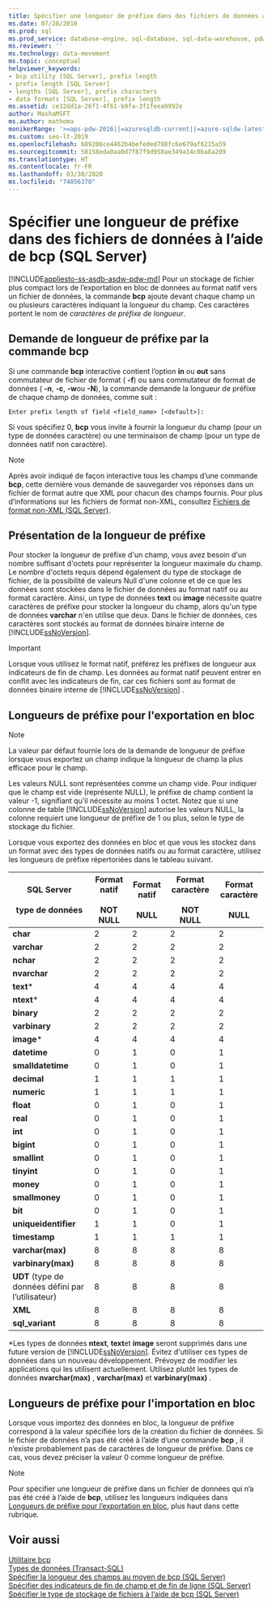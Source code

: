 ```yaml
---
title: Spécifier une longueur de préfixe dans des fichiers de données avec bcp
ms.date: 07/28/2016
ms.prod: sql
ms.prod_service: database-engine, sql-database, sql-data-warehouse, pdw
ms.reviewer: ''
ms.technology: data-movement
ms.topic: conceptual
helpviewer_keywords:
- bcp utility [SQL Server], prefix length
- prefix length [SQL Server]
- lengths [SQL Server], prefix characters
- data formats [SQL Server], prefix length
ms.assetid: ce32dd1a-26f1-4f61-b9fa-3f1feea9992e
author: MashaMSFT
ms.author: mathoma
monikerRange: '>=aps-pdw-2016||=azuresqldb-current||=azure-sqldw-latest||>=sql-server-2016||=sqlallproducts-allversions||>=sql-server-linux-2017||=azuresqldb-mi-current'
ms.custom: seo-lt-2019
ms.openlocfilehash: 689206ce4462b4befeded788fc6e679af6215a59
ms.sourcegitcommit: 58158eda0aa0d7f87f9d958ae349a14c0ba8a209
ms.translationtype: HT
ms.contentlocale: fr-FR
ms.lasthandoff: 03/30/2020
ms.locfileid: "74056370"
---
```

# <a name="specify-prefix-length-in-data-files-using-bcp-sql-server"></a>Spécifier une longueur de préfixe dans des fichiers de données à l’aide de bcp (SQL Server)
[!INCLUDE[appliesto-ss-asdb-asdw-pdw-md](../../includes/appliesto-ss-asdb-asdw-pdw-md.md)]
  Pour un stockage de fichier plus compact lors de l’exportation en bloc de données au format natif vers un fichier de données, la commande **bcp** ajoute devant chaque champ un ou plusieurs caractères indiquant la longueur du champ. Ces caractères portent le nom de *caractères de préfixe de longueur*.  
  
## <a name="the-bcp-prompt-for-prefix-length"></a>Demande de longueur de préfixe par la commande bcp  
 Si une commande **bcp** interactive contient l’option **in** ou **out** sans commutateur de fichier de format ( **-f**) ou sans commutateur de format de données ( **-n**, **-c**, **-w**ou **-N**), la commande demande la longueur de préfixe de chaque champ de données, comme suit :  
  
 `Enter prefix length of field <field_name> [<default>]:`  
  
 Si vous spécifiez 0, **bcp** vous invite à fournir la longueur du champ (pour un type de données caractère) ou une terminaison de champ (pour un type de données natif non caractère).  
  
> [!NOTE]  
>  Après avoir indiqué de façon interactive tous les champs d’une commande **bcp**, cette dernière vous demande de sauvegarder vos réponses dans un fichier de format autre que XML pour chacun des champs fournis. Pour plus d’informations sur les fichiers de format non-XML, consultez [Fichiers de format non-XML &#40;SQL Server&#41;](../../relational-databases/import-export/non-xml-format-files-sql-server.md).  
  
## <a name="overview-of-prefix-length"></a>Présentation de la longueur de préfixe  
 Pour stocker la longueur de préfixe d'un champ, vous avez besoin d'un nombre suffisant d'octets pour représenter la longueur maximale du champ. Le nombre d'octets requis dépend également du type de stockage de fichier, de la possibilité de valeurs Null d'une colonne et de ce que les données sont stockées dans le fichier de données au format natif ou au format caractère. Ainsi, un type de données **text** ou **image** nécessite quatre caractères de préfixe pour stocker la longueur du champ, alors qu'un type de données **varchar** n'en utilise que deux. Dans le fichier de données, ces caractères sont stockés au format de données binaire interne de [!INCLUDE[ssNoVersion](../../includes/ssnoversion-md.md)].  
  
> [!IMPORTANT]  
>  Lorsque vous utilisez le format natif, préférez les préfixes de longueur aux indicateurs de fin de champ. Les données au format natif peuvent entrer en conflit avec les indicateurs de fin, car ces fichiers sont au format de données binaire interne de [!INCLUDE[ssNoVersion](../../includes/ssnoversion-md.md)] .  
  
##  <a name="prefix-lengths-for-bulk-export"></a><a name="PrefixLengthsExport"></a> Longueurs de préfixe pour l'exportation en bloc  
  
> [!NOTE]  
>  La valeur par défaut fournie lors de la demande de longueur de préfixe lorsque vous exportez un champ indique la longueur de champ la plus efficace pour le champ.  
  
 Les valeurs NULL sont représentées comme un champ vide. Pour indiquer que le champ est vide (représente NULL), le préfixe de champ contient la valeur -1, signifiant qu'il nécessite au moins 1 octet. Notez que si une colonne de table [!INCLUDE[ssNoVersion](../../includes/ssnoversion-md.md)] autorise les valeurs NULL, la colonne requiert une longueur de préfixe de 1 ou plus, selon le type de stockage du fichier.  
  
 Lorsque vous exportez des données en bloc et que vous les stockez dans un format avec des types de données natifs ou au format caractère, utilisez les longueurs de préfixe répertoriées dans le tableau suivant.  
  
|SQL Server<br /><br /> type de données|Format natif<br /><br /> NOT NULL|Format natif<br /><br /> NULL|Format caractère<br /><br /> NOT NULL|Format caractère<br /><br /> NULL|  
|------------------------------|--------------------------------|----------------------------|-----------------------------------|-------------------------------|  
|**char**|2|2|2|2|  
|**varchar**|2|2|2|2|  
|**nchar**|2|2|2|2|  
|**nvarchar**|2|2|2|2|  
|**text***|4|4|4|4|  
|**ntext***|4|4|4|4|  
|**binary**|2|2|2|2|  
|**varbinary**|2|2|2|2|  
|**image***|4|4|4|4|  
|**datetime**|0|1|0|1|  
|**smalldatetime**|0|1|0|1|  
|**decimal**|1|1|1|1|  
|**numeric**|1|1|1|1|  
|**float**|0|1|0|1|  
|**real**|0|1|0|1|  
|**int**|0|1|0|1|  
|**bigint**|0|1|0|1|  
|**smallint**|0|1|0|1|  
|**tinyint**|0|1|0|1|  
|**money**|0|1|0|1|  
|**smallmoney**|0|1|0|1|  
|**bit**|0|1|0|1|  
|**uniqueidentifier**|1|1|0|1|  
|**timestamp**|1|1|1|1|  
|**varchar(max)**|8|8|8|8|  
|**varbinary(max)**|8|8|8|8|  
|**UDT** (type de données défini par l’utilisateur)|8|8|8|8|  
|**XML**|8|8|8|8|  
|**sql_variant**|8|8|8|8|  
  
 \*Les types de données **ntext**, **text**et **image** seront supprimés dans une future version de [!INCLUDE[ssNoVersion](../../includes/ssnoversion-md.md)]. Évitez d'utiliser ces types de données dans un nouveau développement. Prévoyez de modifier les applications qui les utilisent actuellement. Utilisez plutôt les types de données **nvarchar(max)** , **varchar(max)** et **varbinary(max)** .  
  
##  <a name="prefix-lengths-for-bulk-import"></a><a name="PrefixLengthsImport"></a> Longueurs de préfixe pour l'importation en bloc  
 Lorsque vous importez des données en bloc, la longueur de préfixe correspond à la valeur spécifiée lors de la création du fichier de données. Si le fichier de données n’a pas été créé à l’aide d’une commande **bcp** , il n’existe probablement pas de caractères de longueur de préfixe. Dans ce cas, vous devez préciser la valeur 0 comme longueur de préfixe.  
  
> [!NOTE]  
>  Pour spécifier une longueur de préfixe dans un fichier de données qui n’a pas été créé à l’aide de **bcp**, utilisez les longueurs indiquées dans [Longueurs de préfixe pour l’exportation en bloc](#PrefixLengthsExport), plus haut dans cette rubrique.  
  
## <a name="see-also"></a>Voir aussi  
 [Utilitaire bcp](../../tools/bcp-utility.md)   
 [Types de données &#40;Transact-SQL&#41;](../../t-sql/data-types/data-types-transact-sql.md)   
 [Spécifier la longueur des champs au moyen de bcp &#40;SQL Server&#41;](../../relational-databases/import-export/specify-field-length-by-using-bcp-sql-server.md)   
 [Spécifier des indicateurs de fin de champ et de fin de ligne &#40;SQL Server&#41;](../../relational-databases/import-export/specify-field-and-row-terminators-sql-server.md)   
 [Spécifier le type de stockage de fichiers à l’aide de bcp &#40;SQL Server&#41;](../../relational-databases/import-export/specify-file-storage-type-by-using-bcp-sql-server.md)  
  
  
